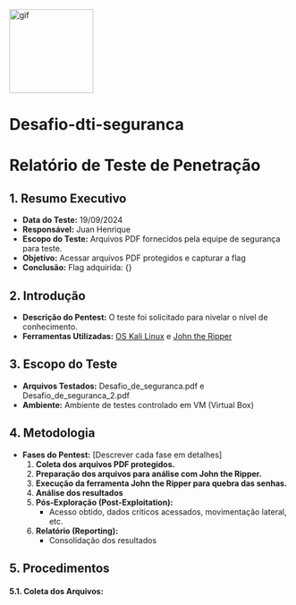 <img align="center" alt="gif" width="150" src="https://steamuserimages-a.akamaihd.net/ugc/960838399170225866/21D9841F8E03ED30D91A7720388E1E8D3A464FC0/?imw=5000&imh=5000&ima=fit&impolicy=Letterbox&imcolor=%23000000&letterbox=false">

# Desafio-dti-seguranca

# Relatório de Teste de Penetração

## 1. Resumo Executivo
- **Data do Teste:** 19/09/2024
- **Responsável:** Juan Henrique
- **Escopo do Teste:** Arquivos PDF fornecidos pela equipe de segurança para teste.
- **Objetivo:** Acessar arquivos PDF protegidos e capturar a flag
- **Conclusão:** Flag adquirida: {}

## 2. Introdução
- **Descrição do Pentest:** O teste foi solicitado para nivelar o nível de conhecimento.
- **Ferramentas Utilizadas:** [OS Kali Linux](https://www.kali.org/) e [John the Ripper](https://www.kali.org/tools/john/)

## 3. Escopo do Teste
- **Arquivos Testados:** Desafio_de_seguranca.pdf e Desafio_de_seguranca_2.pdf
- **Ambiente:** Ambiente de testes controlado em VM (Virtual Box)

## 4. Metodologia
- **Fases do Pentest:** [Descrever cada fase em detalhes]
  1. **Coleta dos arquivos PDF protegidos.** 
  2. **Preparação dos arquivos para análise com John the Ripper.**
  3. **Execução da ferramenta John the Ripper para quebra das senhas.**
  4. **Análise dos resultados**
  5. **Pós-Exploração (Post-Exploitation):**
     - Acesso obtido, dados críticos acessados, movimentação lateral, etc.
  6. **Relatório (Reporting):**
     - Consolidação dos resultados

## 5. Procedimentos
  #### 5.1. Coleta dos Arquivos:
